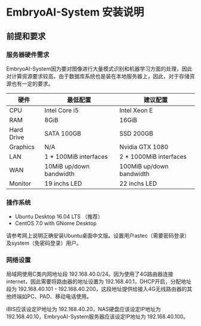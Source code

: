 # EmbryoAI-System 安装说明

## 前提和要求

### 服务器硬件需求

EmbryoAI-System因为要对图像进行大量模式识别和机器学习方面的处理，因此对计算资源要求较高。由于数据库系统也是装在本地服务器上，因此，对于存储资源也有一定的要求。

| 硬件 | 最低配置 | 建议配置 |
| -- | -- | --|
| CPU | Intel Core i5 | Intel Xeon E |
| RAM | 8GiB | 16GiB |
| Hard Drive | SATA 100GB | SSD 200GB |
| Graphics | N/A | Nvidia GTX 1080 |
| LAN | 1 * 100MiB interfaces | 2 * 1000MiB interfaces |
| WAN | 10MiB up/down bandwidth | 100MiB up/down bandwidth |
| Monitor | 19 inchs LED | 22 inchs LED |

### 操作系统

- Ubuntu Desktop 16.04 LTS （推荐）
- CentOS 7.0 with GNome Desktop

请参考网上说明正确安装Ubuntu桌面中文版。设置用户astec（需要密码登录）及system（免密码登录）用户。

### 网络设置

局域网使用C类内网地址段 192.168.40.0/24。因为使用了4G路由器连接internet，因此需要将路由器的地址设置为 192.168.40.1，DHCP开启，分配地址段为 192.168.40.101 - 192.168.40.200，这段地址提供给接入4G无线路由器的其他终端如PC、PAD、移动电话使用。

iBIS应该设定IP地址为 192.168.40.20，NAS硬盘应该设定IP地址为 192.168.40.10，EmbryoAI-System服务器应该设定IP地址为 192.168.40.100。

